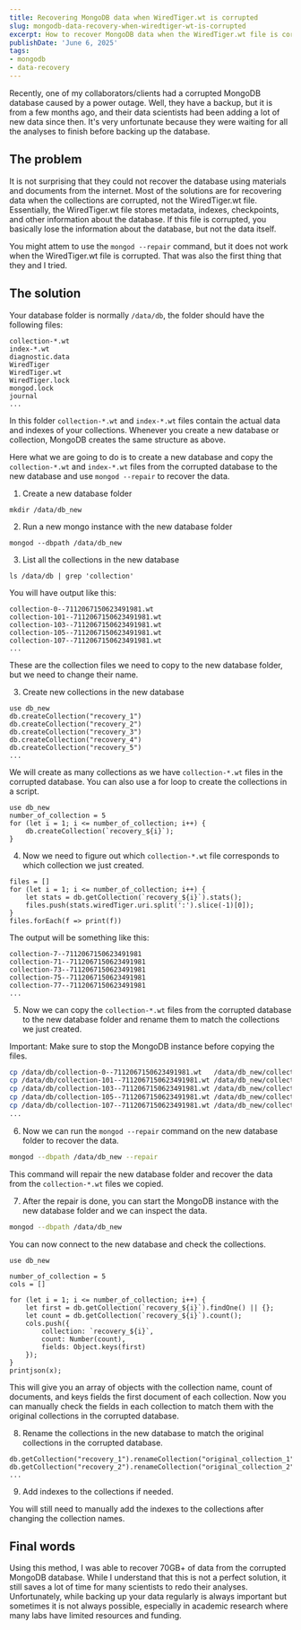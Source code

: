 ```yaml
---
title: Recovering MongoDB data when WiredTiger.wt is corrupted
slug: mongodb-data-recovery-when-wiredtiger-wt-is-corrupted
excerpt: How to recover MongoDB data when the WiredTiger.wt file is corrupted
publishDate: 'June 6, 2025'
tags:
- mongodb
- data-recovery
---
```


Recently, one of my collaborators/clients had a corrupted MongoDB database caused by a power outage.
Well, they have a backup, but it is from a few months ago, and their data scientists had been adding a lot of new data since then.
It's very unfortunate because they were waiting for all the analyses to finish before backing up the database.

## The problem

It is not surprising that they could not recover the database using materials and documents from the internet.
Most of the solutions are for recovering data when the collections are corrupted, not the WiredTiger.wt file.
Essentially, the WiredTiger.wt file stores metadata, indexes, checkpoints, and other information about the database.
If this file is corrupted, you basically lose the information about the database, but not the data itself.

You might attem to use the `mongod --repair` command, but it does not work when the WiredTiger.wt file is corrupted.
That was also the first thing that they and I tried.

## The solution

Your database folder is normally `/data/db`, the folder should have the following files:

```
collection-*.wt
index-*.wt
diagnostic.data
WiredTiger
WiredTiger.wt
WiredTiger.lock
mongod.lock
journal
...
```
In this folder `collection-*.wt` and `index-*.wt` files contain the actual data and indexes of your collections.
Whenever you create a new database or collection, MongoDB creates the same structure as above.

Here what we are going to do is to create a new database and copy the `collection-*.wt` and `index-*.wt` files from the corrupted database to the new database and use `mongod --repair` to recover the data.

1. Create a new database folder
```
mkdir /data/db_new
```

2. Run a new mongo instance with the new database folder
```
mongod --dbpath /data/db_new
```

3. List all the collections in the new database
```
ls /data/db | grep 'collection'
```

You will have output like this:
```
collection-0--7112067150623491981.wt
collection-101--7112067150623491981.wt
collection-103--7112067150623491981.wt
collection-105--7112067150623491981.wt
collection-107--7112067150623491981.wt
...
```
These are the collection files we need to copy to the new database folder, but we need to change their name.

3. Create new collections in the new database

```{JavaScript}
use db_new
db.createCollection("recovery_1")
db.createCollection("recovery_2")
db.createCollection("recovery_3")
db.createCollection("recovery_4")
db.createCollection("recovery_5")
...
```
We will create as many collections as we have `collection-*.wt` files in the corrupted database.
You can also use a for loop to create the collections in a script.

```{JavaScript}
use db_new
number_of_collection = 5
for (let i = 1; i <= number_of_collection; i++) {
    db.createCollection(`recovery_${i}`);
}
```

4. Now we need to figure out which `collection-*.wt` file corresponds to which collection we just created.

```{JavaScript}
files = []
for (let i = 1; i <= number_of_collection; i++) {
    let stats = db.getCollection(`recovery_${i}`).stats();
    files.push(stats.wiredTiger.uri.split(':').slice(-1)[0]);
}
files.forEach(f => print(f))
```

The output will be something like this:
```
collection-7--7112067150623491981
collection-71--7112067150623491981
collection-73--7112067150623491981
collection-75--7112067150623491981
collection-77--7112067150623491981
...
```
5. Now we can copy the `collection-*.wt` files from the corrupted database to the new database folder and rename them to match the collections we just created.

Important: Make sure to stop the MongoDB instance before copying the files.

```bash
cp /data/db/collection-0--7112067150623491981.wt   /data/db_new/collection-7--7112067150623491981.wt
cp /data/db/collection-101--7112067150623491981.wt /data/db_new/collection-71--7112067150623491981.wt
cp /data/db/collection-103--7112067150623491981.wt /data/db_new/collection-73--7112067150623491981.wt
cp /data/db/collection-105--7112067150623491981.wt /data/db_new/collection-75--7112067150623491981.wt
cp /data/db/collection-107--7112067150623491981.wt /data/db_new/collection-77--7112067150623491981.wt
...
```

6. Now we can run the `mongod --repair` command on the new database folder to recover the data.

```bash
mongod --dbpath /data/db_new --repair
```

This command will repair the new database folder and recover the data from the `collection-*.wt` files we copied.

7. After the repair is done, you can start the MongoDB instance with the new database folder and we can inspect the data.

```bash
mongod --dbpath /data/db_new
```
You can now connect to the new database and check the collections.

```{JavaScript}
use db_new

number_of_collection = 5
cols = []

for (let i = 1; i <= number_of_collection; i++) {
    let first = db.getCollection(`recovery_${i}`).findOne() || {};
    let count = db.getCollection(`recovery_${i}`).count();
    cols.push({
        collection: `recovery_${i}`,
        count: Number(count),
        fields: Object.keys(first)
    });
}
printjson(x);
```

This will give you an array of objects with the collection name, count of documents, and keys fields the first document of each collection. Now you can manually check the fields in each collection to match them with the original collections in the corrupted database.

8. Rename the collections in the new database to match the original collections in the corrupted database.

```{JavaScript}
db.getCollection("recovery_1").renameCollection("original_collection_1");
db.getCollection("recovery_2").renameCollection("original_collection_2");
...
```

9. Add indexes to the collections if needed.

You will still need to manually add the indexes to the collections after changing the collection names.

## Final words

Using this method, I was able to recover 70GB+ of data from the corrupted MongoDB database.
While I understand that this is not a perfect solution, it still saves a lot of time for many scientists to redo their analyses.
Unfortunately, while backing up your data regularly is always important but sometimes it is not always possible, especially in academic research where many labs have limited resources and funding.


